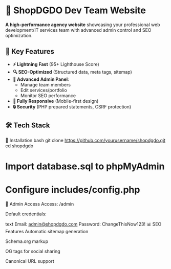 # 🚀 ShopDGDO Dev Team Website

**A high-performance agency website** showcasing your professional web development/IT services team with advanced admin control and SEO optimization.

## 🌟 Key Features
- **⚡ Lightning Fast** (95+ Lighthouse Score)
- **🔍 SEO-Optimized** (Structured data, meta tags, sitemap)
- **👑 Advanced Admin Panel**:
  - Manage team members
  - Edit services/portfolio
  - Monitor SEO performance
- **📱 Fully Responsive** (Mobile-first design)
- **🔒 Security** (PHP prepared statements, CSRF protection)

## 🛠️ Tech Stack

🚀 Installation
bash
git clone https://github.com/yourusername/shopdgdo.git
cd shopdgdo
# Import database.sql to phpMyAdmin
# Configure includes/config.php
🔧 Admin Access
Access: /admin

Default credentials:

text
Email: admin@shopdgdo.com 
Password: ChangeThisNow123!
📊 SEO Features
Automatic sitemap generation

Schema.org markup

OG tags for social sharing

Canonical URL support
